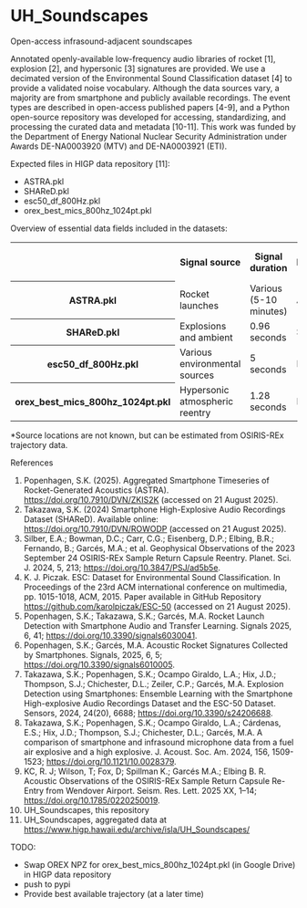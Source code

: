 # UH_Soundscapes

Open-access infrasound-adjacent soundscapes

Annotated openly-available low-frequency audio libraries of rocket [1], explosion [2], and hypersonic [3] signatures are provided. We use a decimated version of the Environmental Sound Classification dataset [4] to provide a validated noise vocabulary. Although the data sources vary, a majority are from smartphone and publicly available recordings. The event types are described in open-access published papers [4-9], and a Python open-source repository was developed for accessing, standardizing, and processing the curated data and metadata [10-11]. This work was funded by the Department of Energy National Nuclear Security Administration under Awards DE-NA0003920 (MTV) and DE-NA0003921 (ETI).

Expected files in HIGP data repository [11]:
- ASTRA.pkl
- SHAReD.pkl
- esc50_df_800Hz.pkl
- orex_best_mics_800hz_1024pt.pkl

Overview of essential data fields included in the datasets:
<table>
  <tr>
    <th></th>
    <th>Signal source</th>
<th>Signal duration</th>
    <th>Source locations included</th>
    <th>Station locations included</th>
  </tr>
  <tr>
    <th>ASTRA.pkl</th>
    <td>Rocket launches</td>
    <td>Various (5-10 minutes)</td>
    <td>All</td>
    <td>All</td>
  </tr>
  <tr>
    <th>SHAReD.pkl</th>
    <td>Explosions and ambient</td>
    <td>0.96 seconds</td>
    <td>Some</td>
    <td>Some</td>
  </tr>
<tr>
    <th>esc50_df_800Hz.pkl</th>
    <td>Various environmental sources</td>
    <td>5 seconds</td>
    <td>None</td>
    <td>None</td>
  </tr>
<tr>
    <th>orex_best_mics_800hz_1024pt.pkl</th>
    <td>Hypersonic atmospheric reentry</td>
    <td>1.28 seconds</td>
    <td>None*</td>
    <td>All</td>
  </tr>
</table>
*Source locations are not known, but can be estimated from OSIRIS-REx trajectory data.

References
1.	Popenhagen, S.K. (2025).  Aggregated Smartphone Timeseries of Rocket-Generated Acoustics (ASTRA). https://doi.org/10.7910/DVN/ZKIS2K (accessed on 21 August 2025).
2.	Takazawa, S.K. (2024) Smartphone High-Explosive Audio Recordings Dataset (SHAReD). Available online: https://doi.org/10.7910/DVN/ROWODP (accessed on 21 August 2025).
3.	Silber, E.A.; Bowman, D.C.; Carr, C.G.; Eisenberg, D.P.; Elbing, B.R.; Fernando, B.; Garcés, M.A.; et al. Geophysical Observations of the 2023 September 24 OSIRIS-REx Sample Return Capsule Reentry. Planet. Sci. J. 2024, 5, 213; https://doi.org/10.3847/PSJ/ad5b5e.
4.	K. J. Piczak. ESC: Dataset for Environmental Sound Classification. In Proceedings of the 23rd ACM international conference on multimedia, pp. 1015-1018, ACM, 2015. Paper available in GitHub Repository https://github.com/karolpiczak/ESC-50 (accessed on 21 August 2025).
5.	Popenhagen, S.K.; Takazawa, S.K.; Garcés, M.A. Rocket Launch Detection with Smartphone Audio and Transfer Learning. Signals 2025, 6, 41; https://doi.org/10.3390/signals6030041.
6.	Popenhagen, S.K.; Garcés, M.A. Acoustic Rocket Signatures Collected by Smartphones. Signals, 2025, 6, 5; https://doi.org/10.3390/signals6010005.
7.	Takazawa, S.K.; Popenhagen, S.K.; Ocampo Giraldo, L.A.; Hix, J.D.; Thompson, S.J.; Chichester, D.L.; Zeiler, C.P.; Garcés, M.A. Explosion Detection using Smartphones: Ensemble Learning with the Smartphone High-explosive Audio Recordings Dataset and the ESC-50 Dataset. Sensors, 2024, 24(20), 6688; https://doi.org/10.3390/s24206688.
8.	Takazawa, S.K.; Popenhagen, S.K.; Ocampo Giraldo, L.A.; Cárdenas, E.S.; Hix, J.D.; Thompson, S.J.; Chichester, D.L.; Garcés, M.A. A comparison of smartphone and infrasound microphone data from a fuel air explosive and a high explosive. J. Acoust. Soc. Am. 2024, 156, 1509-1523; https://doi.org/10.1121/10.0028379.
9.	KC, R. J; Wilson, T; Fox, D; Spillman K.; Garcés M.A.; Elbing B. R. Acoustic Observations of the OSIRIS-REx Sample Return Capsule Re-Entry from Wendover Airport. Seism. Res. Lett. 2025 XX, 1–14; https://doi.org/10.1785/0220250019.
10.	UH_Soundscapes, this repository
11.	UH_Soundscapes, aggregated data at https://www.higp.hawaii.edu/archive/isla/UH_Soundscapes/


TODO:
- Swap OREX NPZ for orex_best_mics_800hz_1024pt.pkl (in Google Drive) in HIGP data repository
- push to pypi
- Provide best available trajectory (at a later time)